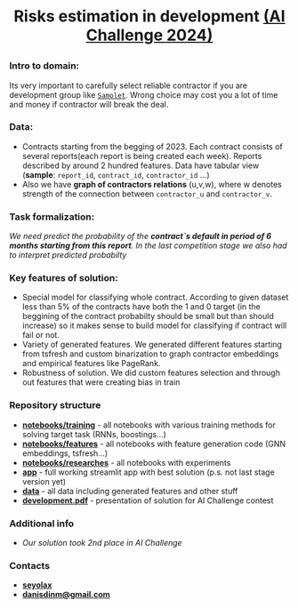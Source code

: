 # <p align='center'>Risks estimation in development [(AI Challenge 2024)](https://aiijc.com)</h1>

### Intro to domain: 
Its very important to carefully select reliable contractor if you are development group like [`Samolet`](https://samolet.ru/). Wrong choice may cost you a lot of time and money if contractor will break the deal. 

### Data:
- Contracts starting from the begging of 2023. Each contract consists of several reports(each report is being created each week). Reports described by around 2 hundred features. Data have tabular view (**sample**: `report_id`, `contract_id`, `contractor_id` ...)
- Also we have **graph of contractors relations** (u,v,w), where w denotes strength of the connection between `contractor_u` and `contractor_v`.

### Task formalization:
*We need predict the probability of the **contract`s default in period of 6 months starting from this report**. In the last competition stage we also had to interpret predicted probabilty*

### Key features of solution:
- Special model for classifying whole contract. According to given dataset less than 5% of the contracts have both the 1 and 0 target (in the beggining of the contract probabilty should be small but than should increase) so it makes sense to build model for classifying if contract will fail or not.
- Variety of generated features. We generated different features starting from tsfresh and custom binarization to graph contractor embeddings and empirical features like PageRank.
- Robustness of solution. We did custom features selection and through out features that were creating bias in train 
  
### Repository structure
- <ins>**notebooks/training**</ins> - all notebooks with various training methods for solving target task (RNNs, boostings...)
- <ins>**notebooks/features**</ins> - all notebooks with feature generation code (GNN embeddings, tsfresh...)
- <ins>**notebooks/researches**</ins> - all notebooks with experiments
- <ins>**app**</ins> - full working streamlit app with best solution (p.s. not last stage version yet)
- <ins>**data**</ins> - all data including generated features and other stuff  
- <ins>**development.pdf**</ins> - presentation of solution for AI Challenge contest

### Additional info
- *Our solution took 2nd place in AI Challenge*

### Contacts
- **[seyolax](https://t.me/seyolax)**
- **[danisdinm@gmail.com](mailto:danisdinm@gmail.com)**
